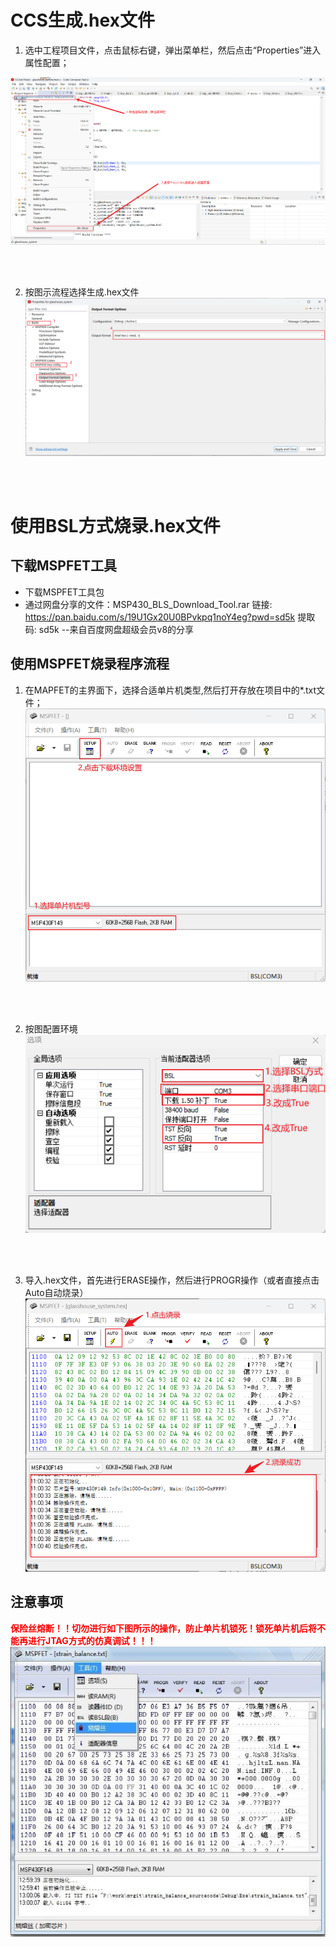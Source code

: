 
<style>
.red-text { 
  color: #ff0000; 
  font-weight: bold;
}
.green-text {
  color: #00ff00;
  border: 1px solid gray;
}
</style>



<style>
.red {
  color: #ff0000;
}
.green {
  color: #00ff00;
}
.blue {
  color:rgb(17, 0, 255);
}
</style>



# CCS生成.hex文件

1. 选中工程项目文件，点击鼠标右键，弹出菜单栏，然后点击“Properties”进入属性配置；

![进入属性配置](./images/MSP430_1.png)

<br>
<br>

2. 按图示流程选择生成.hex文件
![配置生成.hex环境](./images/MSP430_2.png)

<br>
<br>



# 使用BSL方式烧录.hex文件

## 下载MSPFET工具
- 下载MSPFET工具包
- 通过网盘分享的文件：MSP430_BLS_Download_Tool.rar
链接: https://pan.baidu.com/s/19U1Gx20U0BPvkpq1noY4eg?pwd=sd5k 提取码: sd5k 
--来自百度网盘超级会员v8的分享

## 使用MSPFET烧录程序流程

1. 在MAPFET的主界面下，选择合适单片机类型,然后打开存放在项目中的*.txt文件；
![选择单片机型号](./images/MSP430_3.png)
<br>
<br>

2. 按图配置环境
![配置下载环境](./images/MSP430_4.png)
<br>
<br>

3. 导入.hex文件，首先进行ERASE操作，然后进行PROGR操作（或者直接点击Auto自动烧录）
![烧录程序](./images/MSP430_5.png)


## 注意事项
<span class="red-text">保险丝熔断！！切勿进行如下图所示的操作，防止单片机锁死！锁死单片机后将不能再进行JTAG方式的仿真调试！！！</span>
![烧录程序](./images/MSP430_6.png)







